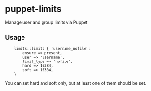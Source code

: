 # puppet-limits

Manage user and group limits via Puppet

## Usage

```
    limits::limits { 'username_nofile':
        ensure => present,
        user => 'username',
        limit_type => 'nofile',
        hard => 16384,
        soft => 16384,
    }
```

You can set hard and soft only, but at least one of them
should be set.

